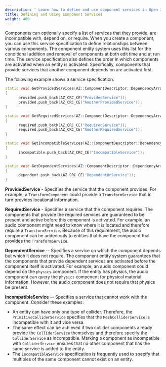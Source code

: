 ```yaml
---
description: ' Learn how to define and use component services in Open 3D Engine. '
title: Defining and Using Component Services
weight: 400
---
```


Components can optionally specify a list of services that they provide, are incompatible with, depend on, or require. When you create a component, you can use this service specification to define relationships between various components. The component entity system uses this list for the conditional addition and removal of components at both edit time and at run time. The service specification also defines the order in which components are activated when an entity is activated. Specifically, components that provide services that another component depends on are activated first.

The following example shows a service specification.

```cpp
static void GetProvidedServices(AZ::ComponentDescriptor::DependencyArrayType& provided)
{
      provided.push_back(AZ_CRC_CE("ProvidedService"));
      provided.push_back(AZ_CRC_CE("AnotherProvidedService"));
}

static void GetRequiredServices(AZ::ComponentDescriptor::DependencyArrayType& required)
{
      required.push_back(AZ_CRC_CE("RequiredService"));
      required.push_back(AZ_CRC_CE("AnotherRequiredService"));
}

static void GetIncompatibleServices(AZ::ComponentDescriptor::DependencyArrayType& incompatible)
{
      incompatible.push_back(AZ_CRC_CE("IncompatibleService"));
}

static void GetDependentServices(AZ::ComponentDescriptor::DependencyArrayType& dependent)
{
      dependent.push_back(AZ_CRC_CE("DependentOnService"));
}
```

**ProvidedService** - Specifies the service that the component provides. For example, a `TransformComponent` could provide a `TransformService` that in turn provides locational information.

**RequiredService** - Specifies a service that the component requires. The components that provide the required services are guaranteed to be present and active before this component is activated. For example, an audio component might need to know where it is located and therefore require a `TransformService`. Because of this requirement, the audio component can be added only to entities that have the component that provides the `TransformService`.

**DependentService** -- Specifies a service on which the component depends but which it does not require. The component entity system guarantees that the components that provide dependent services are activated before the component itself is activated. For example, an audio component could depend on the `physics` component. If the entity has physics, the audio component can query the `physics` component for physical material information. However, the audio component does not require that physics be present.

**IncompatibleService** -- Specifies a service that cannot work with the component. Consider these examples:

+ An entity can have only one type of collider. Therefore, the `PrimitiveColliderService` specifies that the `MeshColliderService` is incompatible with it and vice versa.
+ The same effect can be achieved if two collider components already provide the `ColliderService` themselves and therefore specify the `ColliderService` as incompatible. Marking a component as incompatible with `ColliderService` ensures that no other component that has the same service is added to the entity.
+ The `IncompatibleService` specification is frequently used to specify that multiples of the same component cannot exist on an entity.
